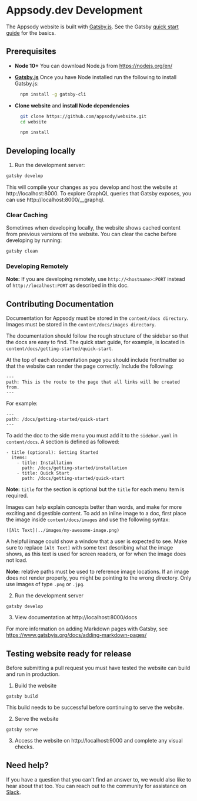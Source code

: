 # Appsody.dev Development

The Appsody website is built with [Gatsby.js](https://www.gatsbyjs.org/). See the Gatsby [quick start guide](https://www.gatsbyjs.org/docs/quick-start) for the basics.

## Prerequisites

- **Node 10+**
  You can download Node.js from https://nodejs.org/en/
  
- [**Gatsby.js**](https://www.gatsbyjs.org)
  Once you have Node installed run the following to install Gatsby.js:
  ``` bash
    npm install -g gatsby-cli
  ```
- **Clone website** and **install Node dependencies**
  ``` bash
    git clone https://github.com/appsody/website.git
    cd website

    npm install
  ```

## Developing locally

1. Run the development server:

``` bash
gatsby develop
```

This will compile your changes as you develop and host the website at http://localhost:8000. To explore GraphQL queries that Gatsby exposes, you can use http://localhost:8000/__graphql.

### Clear Caching
Sometimes when developing locally, the website shows cached content from previous versions of the website. You can clear the cache before developing by running:

``` bash
gatsby clean
```

### Developing Remotely
**Note:** If you are developing remotely, use `http://<hostname>:PORT` instead of `http://localhost:PORT` as described in this doc.

## Contributing Documentation

Documentation for Appsody must be stored in the `content/docs directory`. Images must be stored in the `content/docs/images directory`.

The documentation should follow the rough structure of the sidebar so that the docs are easy to find. The quick start guide, for example, is located in `content/docs/getting-started/quick-start`.

At the top of each documentation page you should include frontmatter so that the website can render the page correctly. Include the following:

```
---
path: This is the route to the page that all links will be created from.
---
```
For example:
```
---
path: /docs/getting-started/quick-start
---
```

To add the doc to the side menu you must add it to the `sidebar.yaml` in `content/docs`. A section is defined as followed:
```
- title (optional): Getting Started
  items:
    - title: Installation
      path: /docs/getting-started/installation
    - title: Quick Start
      path: /docs/getting-started/quick-start
```
**Note:** `title` for the section is optional but the `title` for each menu item is required.

Images can help explain concepts better than words, and make for more exciting and digestible content. To add an inline image to a doc, first place the image inside `content/docs/images` and use the following syntax:

```
![Alt Text](../images/my-awesome-image.png)
```

A helpful image could show a window that a user is expected to see. Make sure to replace `[Alt Text]` with some text describing what the image shows, as this text is used for screen readers, or for when the image does not load.

**Note:** relative paths must be used to reference image locations. If an image does not render properly, you might be pointing to the wrong directory. Only use images of type `.png` or `.jpg`.

2. Run the development server
```
gatsby develop
```
3. View documentation at http://localhost:8000/docs

For more information on adding Markdown pages with Gatsby, see https://www.gatsbyjs.org/docs/adding-markdown-pages/

## Testing website ready for release

Before submitting a pull request you must have tested the website can build and run in production.

1. Build the website
```
gatsby build
```
This build needs to be successful before continuing to serve the website.

2. Serve the website
```
gatsby serve
```

3. Access the website on http://localhost:9000 and complete any visual checks.
   
## Need help?
If you have a question that you can't find an answer to, we would also like to hear about that too. You can reach out to the community for assistance on [Slack](https://appsody-slack.eu-gb.mybluemix.net/).
